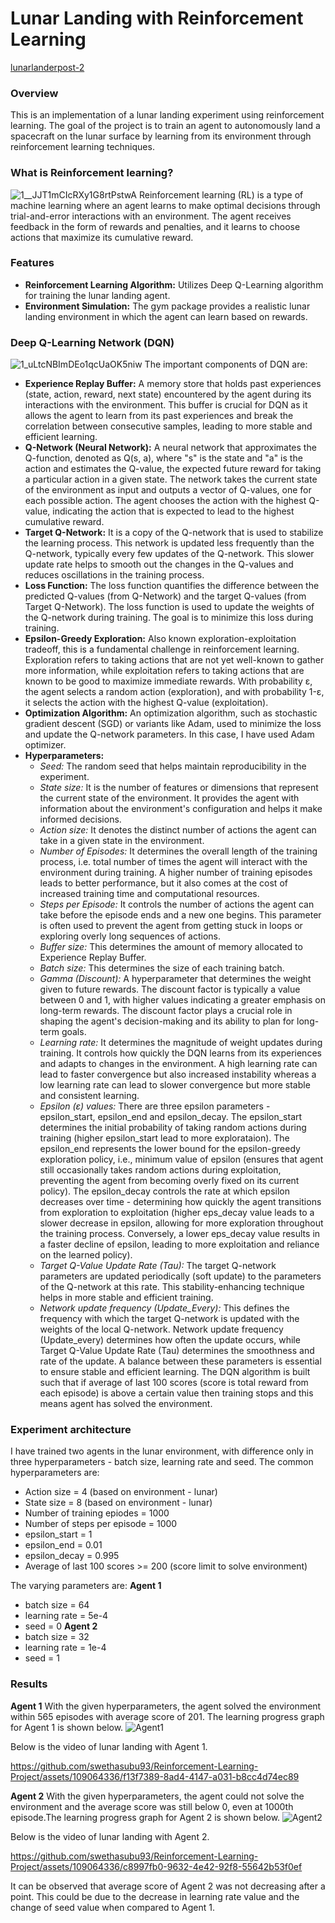# Lunar Landing with Reinforcement Learning
[lunarlanderpost-2](https://github.com/swethasubu93/Reinforcement-Learning-Project/assets/109064336/46f06525-0c51-425a-a645-ecdbb7dddcd3)

### Overview
This is an implementation of a lunar landing experiment using reinforcement learning. The goal of the project is to train an agent to autonomously land a spacecraft on the lunar surface by learning from its environment through reinforcement learning techniques.

### What is Reinforcement learning?
![1__JJT1mCIcRXy1G8rtPstwA](https://github.com/swethasubu93/Reinforcement-Learning-Project/assets/109064336/5ec5cabe-0120-43a6-b933-d5b602d3fd23)
Reinforcement learning (RL) is a type of machine learning where an agent learns to make optimal decisions through trial-and-error interactions with an environment. The agent receives feedback in the form of rewards and penalties, and it learns to choose actions that maximize its cumulative reward.

### Features
- **Reinforcement Learning Algorithm:** Utilizes Deep Q-Learning algorithm for training the lunar landing agent. 
- **Environment Simulation:** The gym package provides a realistic lunar landing environment in which the agent can learn based on rewards.  

### Deep Q-Learning Network (DQN)
![1_uLtcNBImDEo1qcUaOK5niw](https://github.com/swethasubu93/Reinforcement-Learning-Project/assets/109064336/bad119c9-bec8-4169-b5bd-718cedae22a3)
The important components of DQN are:
- **Experience Replay Buffer:** A memory store that holds past experiences (state, action, reward, next state) encountered by the agent  during its interactions with the environment. This buffer is crucial for DQN as it allows the agent to learn from its past experiences and break the correlation between consecutive samples, leading to more stable and efficient learning.
- **Q-Network (Neural Network):** A neural network that approximates the Q-function, denoted as Q(s, a), where "s" is the state and "a" is the action and estimates the Q-value, the expected future reward for taking a particular action in a given state. The network takes the current state of the environment as input and outputs a vector of Q-values, one for each possible action. The agent chooses the action with the highest Q-value, indicating the action that is expected to lead to the highest cumulative reward.
- **Target Q-Network:** It is a copy of the Q-network that is used to stabilize the learning process. This network is updated less frequently than the Q-network, typically every few updates of the Q-network. This slower update rate helps to smooth out the changes in the Q-values and reduces oscillations in the training process.
- **Loss Function:** The loss function quantifies the difference between the predicted Q-values (from Q-Network) and the target Q-values (from Target Q-Network). The loss function is used to update the weights of the Q-network during training. The goal is to minimize this loss during training.
- **Epsilon-Greedy Exploration:** Also known exploration-exploitation tradeoff, this is a fundamental challenge in reinforcement learning. Exploration refers to taking actions that are not yet well-known to gather more information, while exploitation refers to taking actions that are known to be good to maximize immediate rewards. With probability ε, the agent selects a random action (exploration), and with probability 1-ε, it selects the action with the highest Q-value (exploitation).
- **Optimization Algorithm:** An optimization algorithm, such as stochastic gradient descent (SGD) or variants like Adam, used to minimize the loss and update the Q-network parameters. In this case, I have used Adam optimizer.
- **Hyperparameters:**
  - *Seed:* The random seed that helps maintain reproducibility in the experiment.
  - *State size:* It is the number of features or dimensions that represent the current state of the environment. It provides the agent with information about the environment's configuration and helps it make informed decisions. 
  - *Action size:* It denotes the distinct number of actions the agent can take in a given state in the environment. 
  - *Number of Episodes:* It determines the overall length of the training process, i.e. total number of times the agent will interact with the environment during training. A higher number of training episodes leads to better performance, but it also comes at the cost of increased training time and computational resources.
  - *Steps per Episode:* It controls the number of actions the agent can take before the episode ends and a new one begins. This parameter is often used to prevent the agent from getting stuck in loops or exploring overly long sequences of actions.
  - *Buffer size:* This determines the amount of memory allocated to Experience Replay Buffer. 
  - *Batch size:* This determines the size of each training batch. 
  - *Gamma (Discount):* A hyperparameter that determines the weight given to future rewards. The discount factor is typically a value between 0 and 1, with higher values indicating a greater emphasis on long-term rewards. The discount factor plays a crucial role in shaping the agent's decision-making and its ability to plan for long-term goals.
  - *Learning rate:* It determines the magnitude of weight updates during training. It controls how quickly the DQN learns from its experiences and adapts to changes in the environment. A high learning rate can lead to faster convergence but also increased instability whereas a low learning rate can lead to slower convergence but more stable and consistent learning.
  - *Epsilon (ε) values:* There are three epsilon parameters - epsilon_start, epsilon_end and epsilon_decay. The epsilon_start determines the initial probability of taking random actions during training (higher epsilon_start lead to more explorataion). The epsilon_end represents the lower bound for the epsilon-greedy exploration policy, i.e., minimum value of epsilon (ensures that agent still occasionally takes random actions during exploitation, preventing the agent from becoming overly fixed on its current policy). The epsilon_decay controls the rate at which epsilon decreases over time - determining how quickly the agent transitions from exploration to exploitation (higher eps_decay value leads to a slower decrease in epsilon, allowing for more exploration throughout the training process. Conversely, a lower eps_decay value results in a faster decline of epsilon, leading to more exploitation and reliance on the learned policy).
  - *Target Q-Value Update Rate (Tau):* The target Q-network parameters are updated periodically (soft update) to the parameters of the Q-network at this rate. This stability-enhancing technique helps in more stable and efficient training.
  - *Network update frequency (Update_Every):* This defines the frequency with which the target Q-network is updated with the weights of the local Q-network.
Network update frequency (Update_every) determines how often the update occurs, while Target Q-Value Update Rate (Tau) determines the smoothness and rate of the update. A balance between these parameters is essential to ensure stable and efficient learning.
The DQN algorithm is built such that if average of last 100 scores (score is total reward from each episode) is above a certain value then training stops and this means agent has solved the environment.

### Experiment architecture
I have trained two agents in the lunar environment, with difference only in three hyperparameters - batch size, learning rate and seed. 
The common hyperparameters are:
- Action size = 4 (based on environment - lunar)
- State size = 8 (based on environment - lunar)
- Number of training epiodes = 1000
- Number of steps per episode = 1000
- epsilon_start = 1
- epsilon_end = 0.01
- epsilon_decay = 0.995
- Average of last 100 scores >= 200 (score limit to solve environment)

The varying parameters are:
**Agent 1**
- batch size = 64
- learning rate = 5e-4
- seed = 0
**Agent 2**
- batch size = 32
- learning rate = 1e-4
- seed = 1

### Results
**Agent 1**
With the given hyperparameters, the agent solved the environment within 565 episodes with average score of 201. The learning progress graph for Agent 1 is shown below. 
![Agent1](https://github.com/swethasubu93/Reinforcement-Learning-Project/assets/109064336/eb5fc8ff-c1af-44bf-aa49-7775f78481e1)

Below is the video of lunar landing with Agent 1.

https://github.com/swethasubu93/Reinforcement-Learning-Project/assets/109064336/f13f7389-8ad4-4147-a031-b8cc4d74ec89

**Agent 2**
With the given hyperparameters, the agent could not solve the environment and the average score was still below 0, even at 1000th episode.The learning progress graph for Agent 2 is shown below.
![Agent2](https://github.com/swethasubu93/Reinforcement-Learning-Project/assets/109064336/9c8c8d12-8c63-4165-b00f-1cff139a5e84)

Below is the video of lunar landing with Agent 2.

https://github.com/swethasubu93/Reinforcement-Learning-Project/assets/109064336/c8997fb0-9632-4e42-92f8-55642b53f0ef

It can be observed that average score of Agent 2 was not decreasing after a point. This could be due to the decrease in learning rate value and the change of seed value when compared to Agent 1.

